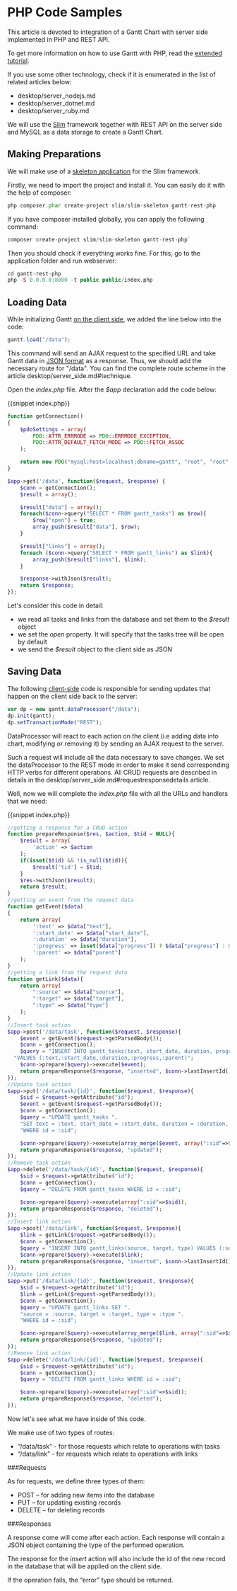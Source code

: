 PHP Code Samples
======================

This article is devoted to integration of a Gantt Chart with server side implemented in PHP and REST API.

To get more information on how to use Gantt with PHP, read the [extended tutorial](desktop/howtostart_php.md).

If you use some other technology, check if it is enumerated in the list of related articles below:

- desktop/server_nodejs.md
- desktop/server_dotnet.md
- desktop/server_ruby.md


We will use the [Slim](http://www.slimframework.com/) framework together with REST API on the server side and MySQL as a data storage to create a Gantt Chart.

Making Preparations
-----------------------

We will make use of a [skeleton application](https://github.com/slimphp/Slim-Skeleton) for the Slim framework.

Firstly, we need to import the project and install it. You can easily do it with the help of composer:

~~~php
php composer.phar create-project slim/slim-skeleton gantt-rest-php
~~~

If you have composer installed globally, you can apply the following command:

~~~php
composer create-project slim/slim-skeleton gantt-rest-php`
~~~

Then you should check if everything works fine. For this, go to the application folder and run webserver:

~~~php
cd gantt-rest-php
php -S 0.0.0.0:8080 -t public public/index.php
~~~

Loading Data 
-------------

While initializing Gantt [on the client side](desktop/server_side.md#technique), we added the line below into the code:

~~~js
gantt.load("/data");
~~~

This command will send an AJAX request to the specified URL and
take Gantt data in [JSON format](desktop/supported_data_formats.md#json) as a response. 
Thus, we should add the necessary route for "/data". You can find the complete route scheme in the article desktop/server_side.md#technique.

Open the *index.php* file. After the *$app* declaration add the code below:

{{snippet index.php}}
~~~php
function getConnection()
{
    $pdoSettings = array(
        PDO::ATTR_ERRMODE => PDO::ERRMODE_EXCEPTION,
        PDO::ATTR_DEFAULT_FETCH_MODE => PDO::FETCH_ASSOC
    );

    return new PDO("mysql:host=localhost;dbname=gantt", "root", "root", $pdoSettings);
}

$app->get('/data', function($request, $response) {
    $conn = getConnection();
    $result = array();

    $result["data"] = array();
    foreach($conn->query("SELECT * FROM gantt_tasks") as $row){
        $row["open"] = true;
        array_push($result["data"], $row);
    }

    $result["links"] = array();
    foreach ($conn->query("SELECT * FROM gantt_links") as $link){
        array_push($result["links"], $link);
    }

    $response->withJson($result);
    return $response;
});
~~~

Let's consider this code in detail:

- we read all tasks and links from the database and set them to the *$result* object
- we set the *open* property. It will specify that the tasks tree will be open by default
- we send the *$result* object to the client side as JSON


Saving Data
-------------

The following [client-side](desktop/server_side.md#technique) code is responsible for sending updates that happen on the client side back to the server:

~~~js
var dp = new gantt.dataProcessor("/data");
dp.init(gantt);
dp.setTransactionMode("REST");
~~~

DataProcessor will react to each action on the client (i.e adding data into chart, modifying or removing it) by sending an AJAX request to the server.

Such a request will include all the data necessary to save changes. We set the dataProcessor to the REST mode in order to make it send
corresponding HTTP verbs for different operations. All CRUD requests are described in details in the desktop/server_side.md#requestresponsedetails article.

Well, now we will complete the *index.php* file with all the URLs and handlers that we need:

{{snippet index.php}}
~~~php
//getting a response for a CRUD action
function prepareResponse($res, $action, $tid = NULL){
    $result = array(
        'action' => $action
    );
    if(isset($tid) && !is_null($tid)){
        $result['tid'] = $tid;
    }
    $res->withJson($result);
    return $result;
}
//getting an event from the request data
function getEvent($data)
{
    return array(
        ':text' => $data["text"],
        ':start_date' => $data["start_date"],
        ':duration' => $data["duration"],
        ':progress' => isset($data["progress"]) ? $data["progress"] : 0,
        ':parent' => $data["parent"]
    );
}
//getting a link from the request data
function getLink($data){
    return array(
        ":source" => $data["source"],
        ":target" => $data["target"],
        ":type" => $data["type"]
    );
}
//Insert task action
$app->post('/data/task', function($request, $response){
    $event = getEvent($request->getParsedBody());
    $conn = getConnection();
    $query = "INSERT INTO gantt_tasks(text, start_date, duration, progress, parent) ".
  "VALUES (:text,:start_date,:duration,:progress,:parent)";
    $conn->prepare($query)->execute($event);
    return prepareResponse($response, "inserted", $conn->lastInsertId());
});
//Update task action
$app->put('/data/task/{id}', function($request, $response){
    $sid = $request->getAttribute("id");
    $event = getEvent($request->getParsedBody());
    $conn = getConnection();
    $query = "UPDATE gantt_tasks ".
    "SET text = :text, start_date = :start_date, duration = :duration, progress = :progress, parent = :parent ".
    "WHERE id = :sid";

    $conn->prepare($query)->execute(array_merge($event, array(":sid"=>$sid)));
    return prepareResponse($response, "updated");
});
//Remove task action
$app->delete('/data/task/{id}', function($request, $response){
    $sid = $request->getAttribute("id");
    $conn = getConnection();
    $query = "DELETE FROM gantt_tasks WHERE id = :sid";

    $conn->prepare($query)->execute(array(":sid"=>$sid));
    return prepareResponse($response, "deleted");
});
//Insert link action
$app->post('/data/link', function($request, $response){
    $link = getLink($request->getParsedBody());
    $conn = getConnection();
    $query = "INSERT INTO gantt_links(source, target, type) VALUES (:source,:target,:type)";
    $conn->prepare($query)->execute($link);
    return prepareResponse($response, "inserted", $conn->lastInsertId());
});
//Update link action
$app->put('/data/link/{id}', function($request, $response){
    $sid = $request->getAttribute("id");
    $link = getLink($request->getParsedBody());
    $conn = getConnection();
    $query = "UPDATE gantt_links SET ".
    "source = :source, target = :target, type = :type ".
    "WHERE id = :sid";

    $conn->prepare($query)->execute(array_merge($link, array(":sid"=>$sid)));
    return prepareResponse($response, "updated");
});
//Remove link action
$app->delete('/data/link/{id}', function($request, $response){
    $sid = $request->getAttribute("id");
    $conn = getConnection();
    $query = "DELETE FROM gantt_links WHERE id = :sid";

    $conn->prepare($query)->execute(array(":sid"=>$sid));
    return prepareResponse($response, "deleted");
});
~~~

Now let's see what we have inside of this code.

We make use of two types of routes:  

- “/data/task” - for those requests which relate to operations with tasks
- “/data/link” - for requests which relate to operations with links

###Requests

As for requests, we define three types of them:

- POST – for adding new items into the database
- PUT – for updating existing records 
- DELETE – for deleting records

###Responses

A response come will come after each action. Each response will contain a JSON object containing the type of the performed operation.

The response for the *insert* action will also include the id of the new record in 
the database that will be applied on the client side.

If the operation fails, the “error” type should be returned.

